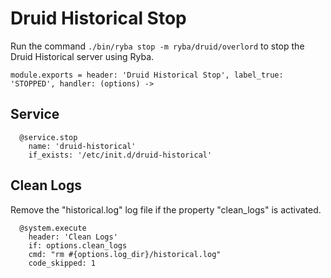 
# Druid Historical Stop

Run the command `./bin/ryba stop -m ryba/druid/overlord` to stop the Druid 
Historical server using Ryba.

    module.exports = header: 'Druid Historical Stop', label_true: 'STOPPED', handler: (options) ->

## Service

      @service.stop
        name: 'druid-historical'
        if_exists: '/etc/init.d/druid-historical'

## Clean Logs

Remove the "historical.log" log file if the property "clean_logs" is
activated.

      @system.execute
        header: 'Clean Logs'
        if: options.clean_logs
        cmd: "rm #{options.log_dir}/historical.log"
        code_skipped: 1
